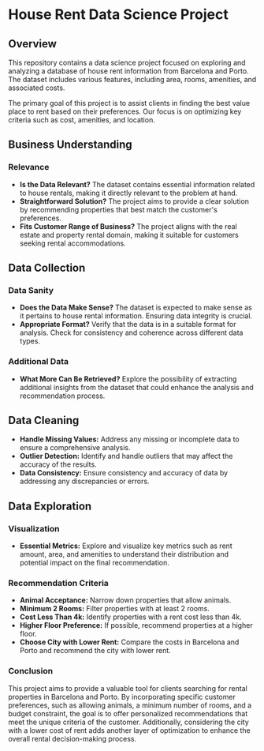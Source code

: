 # House Rent Data Science Project

## Overview

This repository contains a data science project focused on exploring and analyzing a database of house rent information from Barcelona and Porto. The dataset includes various features, including area, rooms, amenities, and associated costs.

The primary goal of this project is to assist clients in finding the best value place to rent based on their preferences.  Our focus is on optimizing key criteria such as cost, amenities, and location.

## Business Understanding

### Relevance
- **Is the Data Relevant?** The dataset contains essential information related to house rentals, making it directly relevant to the problem at hand.
- **Straightforward Solution?** The project aims to provide a clear solution by recommending properties that best match the customer's preferences.
- **Fits Customer Range of Business?** The project aligns with the real estate and property rental domain, making it suitable for customers seeking rental accommodations.

## Data Collection

### Data Sanity
- **Does the Data Make Sense?** The dataset is expected to make sense as it pertains to house rental information. Ensuring data integrity is crucial.
- **Appropriate Format?** Verify that the data is in a suitable format for analysis. Check for consistency and coherence across different data types.

### Additional Data
- **What More Can Be Retrieved?** Explore the possibility of extracting additional insights from the dataset that could enhance the analysis and recommendation process.

## Data Cleaning

- **Handle Missing Values:** Address any missing or incomplete data to ensure a comprehensive analysis.
- **Outlier Detection:** Identify and handle outliers that may affect the accuracy of the results.
- **Data Consistency:** Ensure consistency and accuracy of data by addressing any discrepancies or errors.

## Data Exploration

### Visualization
- **Essential Metrics:** Explore and visualize key metrics such as rent amount, area, and amenities to understand their distribution and potential impact on the final recommendation.

### Recommendation Criteria
- **Animal Acceptance:** Narrow down properties that allow animals.
- **Minimum 2 Rooms:** Filter properties with at least 2 rooms.
- **Cost Less Than 4k:** Identify properties with a rent cost less than 4k.
- **Higher Floor Preference:** If possible, recommend properties at a higher floor.
- **Choose City with Lower Rent:** Compare the costs in Barcelona and Porto and recommend the city with lower rent.

### Conclusion

This project aims to provide a valuable tool for clients searching for rental properties in Barcelona and Porto. By incorporating specific customer preferences, such as allowing animals, a minimum number of rooms, and a budget constraint, the goal is to offer personalized recommendations that meet the unique criteria of the customer. Additionally, considering the city with a lower cost of rent adds another layer of optimization to enhance the overall rental decision-making process.
